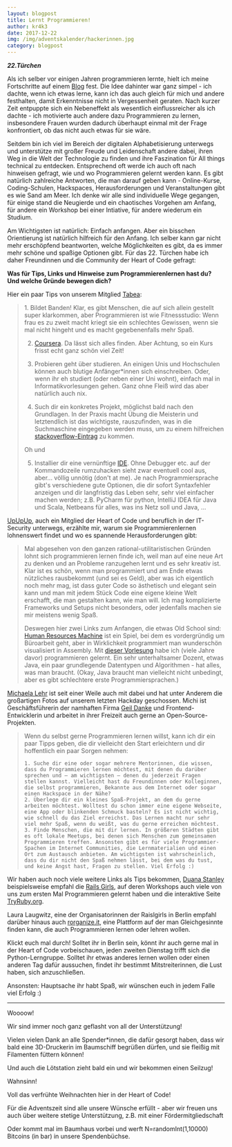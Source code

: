 ```yaml
---
layout: blogpost
title: Lernt Programmieren!
author: kr4k3
date: 2017-12-22
img: /img/adventskalender/hackerinnen.jpg
category: blogpost
---
```


***22.Türchen***

Als ich selber vor einigen Jahren programmieren lernte, hielt ich meine Fortschritte auf einem <a href="https://fionalerntprogrammieren.wordpress.com">Blog</a> fest. Die Idee dahinter war ganz simpel - ich dachte, wenn ich etwas lerne, kann ich das auch gleich für mich und andere festhalten, damit Erkenntnisse nicht in Vergessenheit geraten. Nach kurzer Zeit entpuppte sich ein Nebeneffekt als wesentlich einflussreicher als ich dachte - ich motivierte auch andere dazu Programmieren zu lernen, insbesondere Frauen wurden dadurch überhaupt einmal mit der Frage konfrontiert, ob das nicht auch etwas für sie wäre. 

Seitdem bin ich viel im Bereich der digitalen Alphabetisierung unterwegs und unterstütze mit großer Freude und Leidenschaft andere dabei, ihren Weg in die Welt der Technologie zu finden und ihre Faszination für All things technical zu entdecken. Entsprechend oft werde ich auch oft nach hinweisen gefragt, wie und wo Programmieren gelernt werden kann. Es gibt natürlich zahlreiche Antworten, die man darauf geben kann - Online-Kurse, Coding-Schulen, Hackspaces, Herausforderungen und Veranstaltungen gibt es wie Sand am Meer. Ich denke wir alle sind individuelle Wege gegangen, für einige stand die Neugierde und ein chaotisches Vorgehen am Anfang, für andere ein Workshop bei einer Intiative, für andere wiederum ein Studium. 

Am Wichtigsten ist natürlich: Einfach anfangen. Aber ein bisschen Orientierung ist natürlich hilfreich für den Anfang. Ich selber kann gar nicht mehr erschöpfend beantworten, welche Möglichkeiten es gibt, da es immer mehr schöne und spaßige Optionen gibt. Für das 22. Türchen habe ich daher Freundinnen und die Community der Heart of Code gefragt:
    

**Was für Tips, Links und Hinweise zum Programmierenlernen hast du? Und welche Gründe bewegen dich?**


Hier ein paar Tips von unserem Mitglied <a href="https://twitter.com/einhorntee">Tabea</a>:
    
<blockquote>
1. Bildet Banden! Klar, es gibt Menschen, die auf sich allein gestellt super klarkommen, aber Programmieren ist wie Fitnessstudio: Wenn frau es zu zweit macht kriegt sie ein schlechtes Gewissen, wenn sie mal nicht hingeht und es macht gegebenenfalls mehr Spaß. 

2. <a href="https://www.coursera.org">Coursera</a>. Da lässt sich alles finden. Aber Achtung, so ein Kurs frisst echt ganz schön viel Zeit! 

 3. Probieren geht über studieren. An einigen Unis und Hochschulen können auch blutige Anfänger*innen sich einschreiben. Oder, wenn ihr eh studiert (oder neben einer Uni wohnt), einfach mal in Informatikvorlesungen gehen. Ganz ohne Fleiß wird das aber natürlich auch nix.   
 
 4. Such dir ein konkretes Projekt, möglichst bald nach den Grundlagen. In der Praxis macht Übung die Meisterin und letztendlich ist das wichtigste, rauszufinden, was in die Suchmaschine eingegeben werden muss, um zu einem hilfreichen <a href="https://stackoverflow.com">stackoverflow-Eintrag</a> zu kommen.  
 
 Oh und 

 5. Installier dir eine vernünftige <a href="https://de.wikipedia.org/wiki/Integrierte_Entwicklungsumgebung">IDE</a>. Ohne Debugger etc. auf der Kommandozeile rumzuhacken sieht zwar eventuell cool aus, aber... völlig unnötig (don't at me). Je nach Programmiersprache gibt's verschiedene gute Optionen, die dir sofort Syntaxfehler anzeigen und dir langfristig das Leben sehr, sehr viel einfacher machen werden; z.B. PyCharm für python,  IntelliJ IDEA für Java und Scala, Netbeans für alles, was ins Netz soll und Java, ...

</blockquote>

<a href="https://twitter.com/up_up_up">UpUpUp</a>, auch ein Mitglied der Heart of Code und beruflich in der IT-Security unterwegs, erzählte mir, warum sie Programmierenlernen lohnenswert findet und wo es spannende Herausforderungen gibt:

<blockquote> Mal abgesehen von den ganzen rational-utilitaristischen Gründen lohnt sich programmieren lernen finde ich, weil man auf eine neue Art zu denken und an Probleme ranzugehen lernt und es sehr kreativ ist. Klar ist es schön, wenn man programmiert und am Ende etwas nützliches rausbekommt (und sei es Geld), aber was ich eigentlich noch mehr mag, ist dass guter Code so ästhetisch und elegant sein kann und man mit jedem Stück Code eine eigene kleine Welt erschafft, die man gestalten kann, wie man will. Ich mag komplizierte Frameworks und Setups nicht besonders, oder jedenfalls machen sie mir meistens wenig Spaß.

Deswegen hier zwei Links zum Anfangen, die etwas Old School sind: <a href="https://tomorrowcorporation.com/humanresourcemachine">Human Resources Machine</a> ist ein Spiel, bei dem es vordergründig um Büroarbeit geht, aber in Wirklichkeit programmiert man wunderschön visualisiert in Assembly. Mit <a href="http://www-lehre.inf.uos.de/~ainf/2016/index.html">dieser Vorlesung</a> habe ich (viele Jahre davor) programmieren gelernt. Ein sehr unterhaltsamer Dozent, etwas Java, ein paar grundlegende Datentypen und Algorithmen - hat alles, was man braucht. (Okay, Java braucht man vielleicht nicht unbedingt, aber es gibt schlechtere erste Programmiersprachen.) 
</blockquote>


<a href="https://twitter.com/FischaelaMeer">Michaela Lehr</a> ist seit einer Weile auch mit dabei und hat unter Anderem die großartigen Fotos auf unserem letzten Hackday geschossen. Michi ist Geschäftsführerin der namhaften Firma <a href="https://geildanke.com/GEILDANKE/en/about/">Geil Danke</a> und Frontend-Entwicklerin und arbeitet in ihrer Freizeit auch gerne an Open-Source-Projekten. 
    
<blockquote>Wenn du selbst gerne Programmieren lernen willst, kann ich dir ein paar Tipps geben, die dir vielleicht den Start erleichtern und dir hoffentlich ein paar Sorgen nehmen: 
    
    1. Suche dir eine oder sogar mehrere Mentorinnen, die wissen, dass du Programmieren lernen möchtest, mit denen du darüber sprechen und – am wichtigsten – denen du jederzeit Fragen stellen kannst. Vielleicht hast du Freundinnen oder Kolleginnen, die selbst programmieren, Bekannte aus dem Internet oder sogar einen Hackspace in der Nähe? 
    2. Überlege dir ein kleines Spaß-Projekt, an dem du gerne arbeiten möchtest. Wolltest du schon immer eine eigene Webseite, eine App oder blinkenden Schmuck basteln? Es ist nicht wichtig, wie schnell du das Ziel erreichst. Das Lernen macht nur sehr viel mehr Spaß, wenn du weißt, was du gerne erreichen möchtest. 
    3. Finde Menschen, die mit dir lernen. In größeren Städten gibt es oft lokale Meetups, bei denen sich Menschen zum gemeinsamen Programmieren treffen. Ansonsten gibt es für viele Programmier-Spachen im Internet Communities, die Lernmaterialien und einen Ort zum Austausch anbieten. Am wichtigsten ist wahrscheinlich, dass du dir nicht den Spaß nehmen lässt, bei dem was du tust, und keine Angst hast, Fragen zu stellen. Viel Erfolg :)

</blockquote>

Wir haben auch noch viele weitere Links als Tips bekommen, <a href="https://twitter.com/starkcoffee">Duana Stanley</a> beispielsweise empfahl die <a href="https://railsgirls.com">Rails Girls</a>, auf deren Workshops auch viele von uns zum ersten Mal Programmieren gelernt haben und die interaktive Seite <a href="http://tryruby.org/levels/1/challenges/0">TryRuby.org</a>. 

Laura Laugwitz, eine der Organisatorinnen der Raislgirls in Berlin empfahl darüber hinaus auch <a href="http://rorganize.it">rorganize.it</a>, eine Plattform auf der man Gleichgesinnte finden kann, die auch Programmieren lernen oder lehren wollen. 


Klickt euch mal durch! Solltet ihr in Berlin sein, könnt ihr auch gerne mal in der Heart of Code vorbeischauen, jeden zweiten Dienstag trifft sich die Python-Lerngruppe. Solltet ihr etwas anderes lernen wollen oder einen anderen Tag dafür aussuchen, findet ihr bestimmt Mitstreiterinnen, die Lust haben, sich anzuschließen. 

Ansonsten: Hauptsache ihr habt Spaß, wir wünschen euch in jedem Falle viel Erfolg :) 



***

Woooow!

Wir sind immer noch ganz geflasht von all der Unterstützung!

Vielen vielen Dank an alle Spender*innen, die dafür gesorgt haben, dass wir bald eine 3D-Druckerin im Baumschiff begrüßen dürfen, und sie fleißig mit Filamenten füttern können!

Und auch die Lötstation zieht bald ein und wir bekommen einen Seilzug!

Wahnsinn!

Voll das verfrühte Weihnachten hier in der Heart of Code!

Für die Adventszeit sind alle unsere Wünsche erfüllt - aber wir freuen uns auch über weitere stetige Unterstützung, z.B. mit einer Fördermitgliedschaft

Oder kommt mal im Baumhaus vorbei und werft N=randomInt(1,10000) Bitcoins (in bar) in unsere Spendenbüchse.
